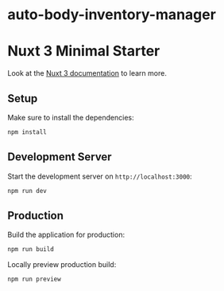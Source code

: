 # auto-body-inventory-manager


# Nuxt 3 Minimal Starter

Look at the [Nuxt 3 documentation](https://nuxt.com/docs/getting-started/introduction) to learn more.

## Setup
Make sure to install the dependencies:
```bash
npm install
```

## Development Server
Start the development server on `http://localhost:3000`:
```bash
npm run dev
```

## Production
Build the application for production:
```bash
npm run build
```

Locally preview production build:
```bash
npm run preview
```